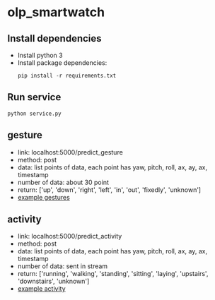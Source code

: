 # olp_smartwatch

## Install dependencies
 - Install python 3
 - Install package dependencies:
    ```shell
    pip install -r requirements.txt
    ```
    
## Run service
    python service.py
    

## gesture
- link: localhost:5000/predict_gesture
- method: post
- data: list points of data, each point has yaw, pitch, roll, ax, ay, ax, timestamp
- number of data: about 30 point
- return: ['up', 'down', 'right', 'left', 'in', 'out', 'fixedly', 'unknown']
- [example gestures](https://github.com/NTT-TNN/bkm3t/tree/master/service_predict/test_example.txt)
## activity
- link: localhost:5000/predict_activity
- method: post
- data: list points of data, each point has yaw, pitch, roll, ax, ay, ax, timestamp
- number of data: sent in stream
- return: ['running', 'walking', 'standing', 'sitting', 'laying', 'upstairs', 'downstairs', 'unknown']
- [example activity](https://github.com/NTT-TNN/bkm3t/tree/master/service_predict/test_example.txt)
